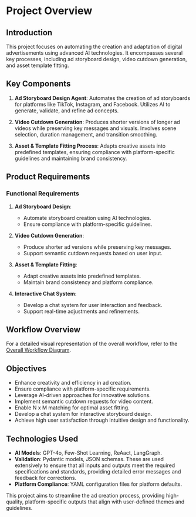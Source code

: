 # Project Overview

## Introduction

This project focuses on automating the creation and adaptation of digital advertisements using advanced AI technologies. It encompasses several key processes, including ad storyboard design, video cutdown generation, and asset template fitting.

## Key Components

1. **Ad Storyboard Design Agent**: Automates the creation of ad storyboards for platforms like TikTok, Instagram, and Facebook. Utilizes AI to generate, validate, and refine ad concepts.

2. **Video Cutdown Generation**: Produces shorter versions of longer ad videos while preserving key messages and visuals. Involves scene selection, duration management, and transition smoothing.

3. **Asset & Template Fitting Process**: Adapts creative assets into predefined templates, ensuring compliance with platform-specific guidelines and maintaining brand consistency.

## Product Requirements

### Functional Requirements

1. **Ad Storyboard Design**:
   - Automate storyboard creation using AI technologies.
   - Ensure compliance with platform-specific guidelines.

2. **Video Cutdown Generation**:
   - Produce shorter ad versions while preserving key messages.
   - Support semantic cutdown requests based on user input.

3. **Asset & Template Fitting**:
   - Adapt creative assets into predefined templates.
   - Maintain brand consistency and platform compliance.

4. **Interactive Chat System**:
   - Develop a chat system for user interaction and feedback.
   - Support real-time adjustments and refinements.

## Workflow Overview

For a detailed visual representation of the overall workflow, refer to the [Overall Workflow Diagram](flow_diagram.md).

## Objectives

- Enhance creativity and efficiency in ad creation.
- Ensure compliance with platform-specific requirements.
- Leverage AI-driven approaches for innovative solutions.
- Implement semantic cutdown requests for video content.
- Enable N x M matching for optimal asset fitting.
- Develop a chat system for interactive storyboard design.
- Achieve high user satisfaction through intuitive design and functionality.

## Technologies Used

- **AI Models**: GPT-4o, Few-Shot Learning, ReAact, LangGraph.
- **Validation**: Pydantic models, JSON schemas. These are used extensively to ensure that all inputs and outputs meet the required specifications and standards, providing detailed error messages and feedback for corrections.
- **Platform Compliance**: YAML configuration files for platform defaults.

This project aims to streamline the ad creation process, providing high-quality, platform-specific outputs that align with user-defined themes and guidelines.
